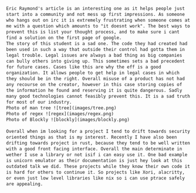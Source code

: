 	Eric Raymond's article is an interesting one as it helps people just start into a community and not mess up first impressions. As someone who hangs out on irc it is extremely frustrating when someone comes at me with a question which amounts to "it doesnt work". The best ways to prevent this is list your thought process, and to make sure i cant find a solution on the first page of google.
	The story of this student is a sad one. The code they had created had been used in such a way that outside their control had gotta them in legal trouble. Legal issues are always a bad thing as big companies can bully others into giving up. This sometimes sets a bad precedent for future cases. Cases like this are why the eff is a good organization. It allows people to get help in legal cases in which they should be in the right. Overall misuse of a product has not had any recourse on the creator, however in this case storing copies of the information he found and reserving it is quite dangerous. Sadly many good technologies cannot feasibly prevent this. It is a sad truth for most of our industry.
	Photo of man tree ![tree](images/tree.png)
	Photo of regex ![regex](images/regex.png)
	Photo of Blockly ![blockly](images/blockly.png)

	Overall when im looking for a project I tend to drift towards security oriented things as that is my interest. Recently I have also been drifting towards project in rust, because they tend to be well written with a good front facing interface. Overall the main determinate in wether I use a library or not isif i can easy use it. One bad example is unicorn emulator as their documentation is just hey look at this outdated talk we did. These projects while they know their own code it is hard for others to continue it. So projects like Xori, alacritty, or even just low level libraries like nix so i can use ptrace safely are appealing.  
